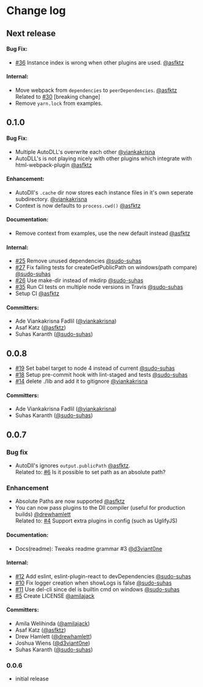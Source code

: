 # Change log

## Next release

#### Bug Fix:
- [#36](https://github.com/asfktz/autodll-webpack-plugin/issues/36) Instance index is wrong when other plugins are used. [@asfktz](https://github.com/asfktz)

#### Internal:
- Move webpack from `dependencies` to `peerDependencies`. [@asfktz](https://github.com/asfktz) <br>
  Related to [#30](https://github.com/asfktz/autodll-webpack-plugin/issues/30#issuecomment-314489292) [breaking change]
- Remove `yarn.lock` from examples.


## 0.1.0

#### Bug Fix:

- Multiple AutoDLL's overwrite each other [@viankakrisna](https://github.com/viankakrisna)
- AutoDLL's is not playing nicely with other plugins which integrate with html-webpack-plugin [@asfktz](https://github.com/asfktz)

#### Enhancement:
- AutoDll's `.cache` dir now stores each instance files in it's own seperate subdirectory. [@viankakrisna](https://github.com/viankakrisna)
- Context is now defaults to `process.cwd()` [@asfktz](https://github.com/asfktz)

#### Documentation:
- Remove context from examples, use the new default instead [@asfktz](https://github.com/asfktz)

#### Internal:
- [#25](https://github.com/asfktz/autodll-webpack-plugin/pull/25) Remove unused dependencies [@sudo-suhas](https://github.com/sudo-suhas)
- [#27](https://github.com/asfktz/autodll-webpack-plugin/pull/27) Fix failing tests for createGetPublicPath on windows(path compare) [@sudo-suhas](https://github.com/sudo-suhas)
- [#26](https://github.com/asfktz/autodll-webpack-plugin/pull/26) Use make-dir instead of mkdirp [@sudo-suhas](https://github.com/sudo-suhas)
- [#35](https://github.com/asfktz/autodll-webpack-plugin/pull/35) Run CI tests on multiple node versions in Travis [@sudo-suhas](https://github.com/sudo-suhas) 
- Setup CI [@asfktz](https://github.com/asfktz)


#### Committers:
- Ade Viankakrisna Fadlil ([@viankakrisna](https://github.com/viankakrisna))
- Asaf Katz ([@asfktz](https://github.com/asfktz))
- Suhas Karanth ([@sudo-suhas](https://github.com/sudo-suhas))


## 0.0.8
- [#19](https://github.com/asfktz/autodll-webpack-plugin/pull/19) Set babel target to node 4 instead of current [@sudo-suhas](https://github.com/sudo-suhas)
- [#18](https://github.com/asfktz/autodll-webpack-plugin/pull/18) Setup pre-commit hook with lint-staged and tests [@sudo-suhas](https://github.com/sudo-suhas)
- [#14](https://github.com/asfktz/autodll-webpack-plugin/pull/14) delete ./lib and add it to gitignore [@viankakrisna](https://github.com/viankakrisna)

#### Committers:
- Ade Viankakrisna Fadlil ([@viankakrisna](https://github.com/viankakrisna))
- Suhas Karanth ([@sudo-suhas](https://github.com/sudo-suhas))


## 0.0.7

###  Bug fix

- AutoDll's ignores `output.publicPath` [@asfktz](https://github.com/asfktz). <br>
  Related to: [#6](https://github.com/asfktz/autodll-webpack-plugin/issues/6) Is it possible to set path as an absolute path?

### Enhancement
- Absolute Paths are now supported [@asfktz](https://github.com/asfktz)
- You can now pass plugins to the Dll compiler (useful for production builds) [@drewhamlett](https://github.com/drewhamlett)<br>
  Related to: [#4](https://github.com/asfktz/autodll-webpack-plugin/pull/4) Support extra plugins in config (such as UglifyJS)

#### Documentation:
- Docs(readme): Tweaks readme grammar #3 [@d3viant0ne](https://github.com/d3viant0ne)

#### Internal:
- [#12](https://github.com/asfktz/autodll-webpack-plugin/pull/12)  Add eslint, eslint-plugin-react to devDependencies
[@sudo-suhas](https://github.com/sudo-suhas)
- [#10](https://github.com/asfktz/autodll-webpack-plugin/pull/10) Fix logger creation when showLogs is false [@sudo-suhas](https://github.com/sudo-suhas)
- [#11](https://github.com/asfktz/autodll-webpack-plugin/pull/11) Use del-cli since del is builtin cmd on windows [@sudo-suhas](https://github.com/sudo-suhas)
- [#5](https://github.com/asfktz/autodll-webpack-plugin/pull/5) Create LICENSE [@amilajack](https://github.com/amilajack)

#### Committers:
- Amila Welihinda ([@amilajack](https://github.com/amilajack))
- Asaf Katz ([@asfktz](https://github.com/asfktz))
- Drew Hamlett ([@drewhamlett](https://github.com/drewhamlett))
- Joshua Wiens ([@d3viant0ne](https://github.com/d3viant0ne))
- Suhas Karanth ([@sudo-suhas](https://github.com/sudo-suhas))


### 0.0.6

- initial release
